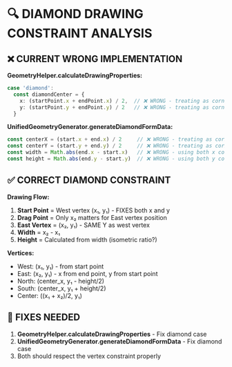 # 🔍 **DIAMOND DRAWING CONSTRAINT ANALYSIS**

## ❌ **CURRENT WRONG IMPLEMENTATION**

**GeometryHelper.calculateDrawingProperties:**
```typescript
case 'diamond':
  const diamondCenter = {
    x: (startPoint.x + endPoint.x) / 2,  // ❌ WRONG - treating as corners
    y: (startPoint.y + endPoint.y) / 2   // ❌ WRONG - treating as corners  
  }
```

**UnifiedGeometryGenerator.generateDiamondFormData:**
```typescript
const centerX = (start.x + end.x) / 2     // ❌ WRONG - treating as corners
const centerY = (start.y + end.y) / 2     // ❌ WRONG - treating as corners
const width = Math.abs(end.x - start.x)   // ❌ WRONG - using both x coordinates
const height = Math.abs(end.y - start.y)  // ❌ WRONG - using both y coordinates
```

## ✅ **CORRECT DIAMOND CONSTRAINT**

**Drawing Flow:**
1. **Start Point** = West vertex (x₁, y₁) - FIXES both x and y
2. **Drag Point** = Only x₂ matters for East vertex position  
3. **East Vertex** = (x₂, y₁) - SAME Y as west vertex
4. **Width** = x₂ - x₁
5. **Height** = Calculated from width (isometric ratio?)

**Vertices:**
- West: (x₁, y₁) - from start point
- East: (x₂, y₁) - x from end point, y from start point  
- North: (center_x, y₁ - height/2)
- South: (center_x, y₁ + height/2)
- Center: ((x₁ + x₂)/2, y₁)

## 🔧 **FIXES NEEDED**

1. **GeometryHelper.calculateDrawingProperties** - Fix diamond case
2. **UnifiedGeometryGenerator.generateDiamondFormData** - Fix diamond case
3. Both should respect the vertex constraint properly